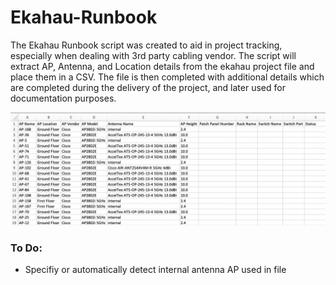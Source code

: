 # Ekahau-Runbook

The Ekahau Runbook script was created to aid in project tracking, especially when dealing with 3rd party cabling vendor.
The script will extract AP, Antenna, and Location details from the ekahau project file and place them in a CSV.
The file is then completed with additional details which are completed during the delivery of the project, and later used for documentation purposes.

<img src="./csvexport.png">

<H3>To Do:</H3>
<ul> 
  <li>Specifiy or automatically detect internal antenna AP used in file</li>
</ul>
